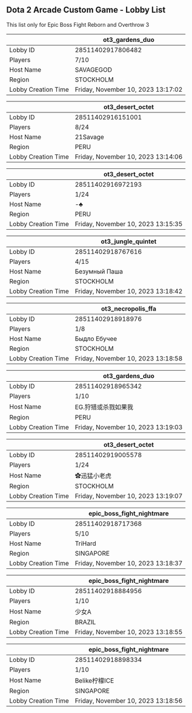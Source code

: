 ## Dota 2 Arcade Custom Game - Lobby List

This list only for Epic Boss Fight Reborn and Overthrow 3

|  | ot3_gardens_duo |
| ------ | ------ |
| Lobby ID | 28511402917806482 |
| Players | 7/10 |
| Host Name | SAVAGEGOD |
| Region | STOCKHOLM |
| Lobby Creation Time | Friday, November 10, 2023 13:17:02 |


|  | ot3_desert_octet |
| ------ | ------ |
| Lobby ID | 28511402916151001 |
| Players | 8/24 |
| Host Name | 21Savage |
| Region | PERU |
| Lobby Creation Time | Friday, November 10, 2023 13:14:06 |


|  | ot3_desert_octet |
| ------ | ------ |
| Lobby ID | 28511402916972193 |
| Players | 1/24 |
| Host Name | -♣ |
| Region | PERU |
| Lobby Creation Time | Friday, November 10, 2023 13:15:35 |


|  | ot3_jungle_quintet |
| ------ | ------ |
| Lobby ID | 28511402918767616 |
| Players | 4/15 |
| Host Name | Безумный Паша |
| Region | STOCKHOLM |
| Lobby Creation Time | Friday, November 10, 2023 13:18:42 |


|  | ot3_necropolis_ffa |
| ------ | ------ |
| Lobby ID | 28511402918918976 |
| Players | 1/8 |
| Host Name | Быдло Ебучее |
| Region | STOCKHOLM |
| Lobby Creation Time | Friday, November 10, 2023 13:18:58 |


|  | ot3_gardens_duo |
| ------ | ------ |
| Lobby ID | 28511402918965342 |
| Players | 1/10 |
| Host Name | EG.狩猎或杀戮如果我 |
| Region | PERU |
| Lobby Creation Time | Friday, November 10, 2023 13:19:03 |


|  | ot3_desert_octet |
| ------ | ------ |
| Lobby ID | 28511402919005578 |
| Players | 1/24 |
| Host Name | ✿迅猛小老虎 |
| Region | STOCKHOLM |
| Lobby Creation Time | Friday, November 10, 2023 13:19:07 |


|  | epic_boss_fight_nightmare |
| ------ | ------ |
| Lobby ID | 28511402918717368 |
| Players | 5/10 |
| Host Name | TriHard |
| Region | SINGAPORE |
| Lobby Creation Time | Friday, November 10, 2023 13:18:37 |


|  | epic_boss_fight_nightmare |
| ------ | ------ |
| Lobby ID | 28511402918884956 |
| Players | 1/10 |
| Host Name | 少女A |
| Region | BRAZIL |
| Lobby Creation Time | Friday, November 10, 2023 13:18:55 |


|  | epic_boss_fight_nightmare |
| ------ | ------ |
| Lobby ID | 28511402918898334 |
| Players | 1/10 |
| Host Name | Belike柠檬ICE |
| Region | SINGAPORE |
| Lobby Creation Time | Friday, November 10, 2023 13:18:56 |



